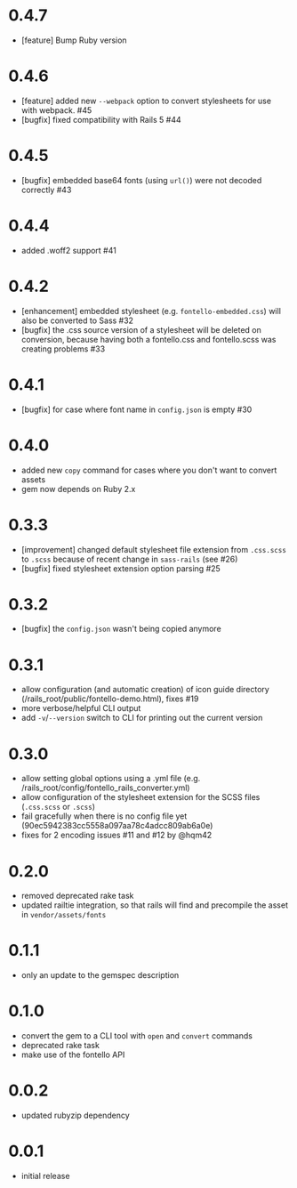 # 0.4.7

* [feature] Bump Ruby version

# 0.4.6

* [feature] added new `--webpack` option to convert stylesheets for use with webpack. #45
* [bugfix] fixed compatibility with Rails 5 #44

# 0.4.5

* [bugfix] embedded base64 fonts (using `url()`) were not decoded correctly #43

# 0.4.4

* added .woff2 support #41

# 0.4.2

* [enhancement] embedded stylesheet (e.g. `fontello-embedded.css`) will also be converted to Sass #32
* [bugfix] the .css source version of a stylesheet will be deleted on conversion, because having both a fontello.css and fontello.scss was creating problems #33

# 0.4.1

* [bugfix] for case where font name in `config.json` is empty #30

# 0.4.0

* added new `copy` command for cases where you don't want to convert assets
* gem now depends on Ruby 2.x

# 0.3.3

* [improvement] changed default stylesheet file extension from `.css.scss` to `.scss` because of recent change in `sass-rails` (see #26)
* [bugfix] fixed stylesheet extension option parsing #25

# 0.3.2

* [bugfix] the `config.json` wasn't being copied anymore

# 0.3.1

* allow configuration (and automatic creation) of icon guide directory (/rails_root/public/fontello-demo.html), fixes #19
* more verbose/helpful CLI output
* add `-v`/`--version` switch to CLI for printing out the current version

# 0.3.0

* allow setting global options using a .yml file (e.g. /rails_root/config/fontello_rails_converter.yml)
* allow configuration of the stylesheet extension for the SCSS files (`.css.scss` or `.scss`)
* fail gracefully when there is no config file yet (90ec5942383cc5558a097aa78c4adcc809ab6a0e)
* fixes for 2 encoding issues #11 and #12 by @hqm42

# 0.2.0

* removed deprecated rake task
* updated railtie integration, so that rails will find and precompile the asset in `vendor/assets/fonts`

# 0.1.1

* only an update to the gemspec description

# 0.1.0

* convert the gem to a CLI tool with `open` and `convert` commands
* deprecated rake task
* make use of the fontello API

# 0.0.2

* updated rubyzip dependency

# 0.0.1

* initial release
